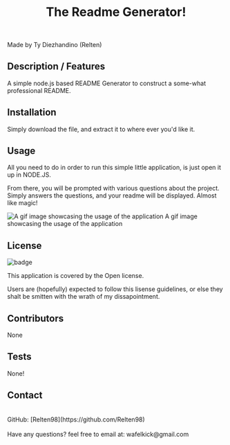 
  <h1 align="center">The Readme Generator!</h1>
  <br />

  Made by Ty Diezhandino (Relten)

  ## Description / Features
   A simple node.js based README Generator to construct a some-what professional README.

  ## Installation
   Simply download the file, and extract it to where ever you'd like it.
  
  ## Usage
  All you need to do in order to run this simple little application, is just open it up in NODE.JS.
  
  From there, you will be prompted with various questions about the project. Simply answers the questions, and your readme will be displayed. 
  Almost like magic!
  
  ![A gif image showcasing the usage of the application](https://github.com/Relten98/readme_gen/blob/main/public/readme-generator.gif)
  A gif image showcasing the usage of the application
  ## License
  ![badge](https://img.shields.io/badge/license-Open-red)
  <br />

  This application is covered by the Open license. 
  
  Users are (hopefully) expected to follow this lisense guidelines, or else they shalt be smitten with the wrath of my dissapointment.

  ## Contributors
   None
  
  ## Tests
  None!

  ## Contact
  <br />
  GitHub: [Relten98](https://github.com/Relten98)
  <br />
  <br/>
  Have any questions? feel free to email at: wafelkick@gmail.com
      
